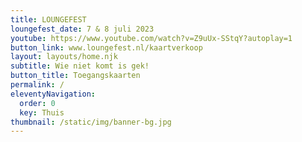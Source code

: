 ```yaml
---
title: LOUNGEFEST
loungefest_date: 7 & 8 juli 2023
youtube: https://www.youtube.com/watch?v=Z9uUx-SStqY?autoplay=1
button_link: www.loungefest.nl/kaartverkoop
layout: layouts/home.njk
subtitle: Wie niet komt is gek!
button_title: Toegangskaarten
permalink: /
eleventyNavigation:
  order: 0
  key: Thuis
thumbnail: /static/img/banner-bg.jpg
---
```

